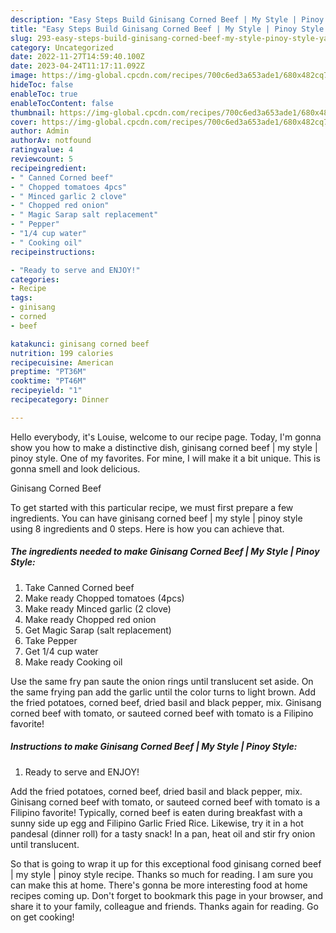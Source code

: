 ```yaml
---
description: "Easy Steps Build Ginisang Corned Beef | My Style | Pinoy Style yang Delicious"
title: "Easy Steps Build Ginisang Corned Beef | My Style | Pinoy Style yang Delicious"
slug: 293-easy-steps-build-ginisang-corned-beef-my-style-pinoy-style-yang-delicious
category: Uncategorized
date: 2022-11-27T14:59:40.100Z
date: 2023-04-24T11:17:11.092Z
image: https://img-global.cpcdn.com/recipes/700c6ed3a653ade1/680x482cq70/ginisang-corned-beef-my-style-pinoy-style-recipe-main-photo.jpg
hideToc: false
enableToc: true
enableTocContent: false
thumbnail: https://img-global.cpcdn.com/recipes/700c6ed3a653ade1/680x482cq70/ginisang-corned-beef-my-style-pinoy-style-recipe-main-photo.jpg
cover: https://img-global.cpcdn.com/recipes/700c6ed3a653ade1/680x482cq70/ginisang-corned-beef-my-style-pinoy-style-recipe-main-photo.jpg
author: Admin
authorAv: notfound
ratingvalue: 4
reviewcount: 5
recipeingredient:
- " Canned Corned beef"
- " Chopped tomatoes 4pcs"
- " Minced garlic 2 clove"
- " Chopped red onion"
- " Magic Sarap salt replacement"
- " Pepper"
- "1/4 cup water"
- " Cooking oil"
recipeinstructions:

- "Ready to serve and ENJOY!"
categories:
- Recipe
tags:
- ginisang
- corned
- beef

katakunci: ginisang corned beef 
nutrition: 199 calories
recipecuisine: American
preptime: "PT36M"
cooktime: "PT46M"
recipeyield: "1"
recipecategory: Dinner

---
```



Hello everybody, it's Louise, welcome to our recipe page. Today, I'm gonna show you how to make a distinctive dish, ginisang corned beef | my style | pinoy style. One of my favorites. For mine, I will make it a bit unique. This is gonna smell and look delicious.

Ginisang Corned Beef 

To get started with this particular recipe, we must first prepare a few ingredients. You can have ginisang corned beef | my style | pinoy style using 8 ingredients and 0 steps. Here is how you can achieve that.

<!--inarticleads1-->

##### The ingredients needed to make Ginisang Corned Beef | My Style | Pinoy Style:

1. Take  Canned Corned beef
1. Make ready  Chopped tomatoes (4pcs)
1. Make ready  Minced garlic (2 clove)
1. Make ready  Chopped red onion
1. Get  Magic Sarap (salt replacement)
1. Take  Pepper
1. Get 1/4 cup water
1. Make ready  Cooking oil


Use the same fry pan saute the onion rings until translucent set aside. On the same frying pan add the garlic until the color turns to light brown. Add the fried potatoes, corned beef, dried basil and black pepper, mix. Ginisang corned beef with tomato, or sauteed corned beef with tomato is a Filipino favorite! 

<!--inarticleads2-->

##### Instructions to make Ginisang Corned Beef | My Style | Pinoy Style:


1. Ready to serve and ENJOY!

Add the fried potatoes, corned beef, dried basil and black pepper, mix. Ginisang corned beef with tomato, or sauteed corned beef with tomato is a Filipino favorite! Typically, corned beef is eaten during breakfast with a sunny side up egg and Filipino Garlic Fried Rice. Likewise, try it in a hot pandesal (dinner roll) for a tasty snack! In a pan, heat oil and stir fry onion until translucent. 

So that is going to wrap it up for this exceptional food ginisang corned beef | my style | pinoy style recipe. Thanks so much for reading. I am sure you can make this at home. There's gonna be more interesting food at home recipes coming up. Don't forget to bookmark this page in your browser, and share it to your family, colleague and friends. Thanks again for reading. Go on get cooking!
